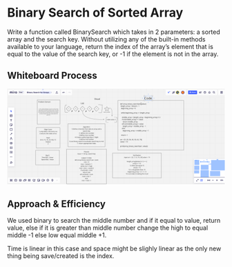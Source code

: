 # Binary Search of Sorted Array
<!-- Description of the challenge -->
Write a function called BinarySearch which takes in 2 parameters: a sorted array and the search key. Without utilizing any of the built-in methods available to your language, return the index of the array’s element that is equal to the value of the search key, or -1 if the element is not in the array.

## Whiteboard Process
<!-- Embedded whiteboard image -->
![whiteboard](BinarySearch.png)

## Approach & Efficiency
<!-- What approach did you take? Discuss Why. What is the Big O space/time for this approach? -->

We used binary to search the middle number and if it equal to value, return value, else if it is greater than middle number change the high to equal middle -1 else low equal middle +1.

Time is linear in this case and space might be slighly linear as the only new thing being save/created is the index.
